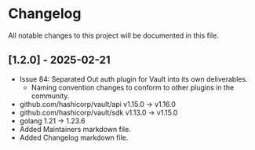 # Changelog

All notable changes to this project will be documented in this file.

## [1.2.0] - 2025-02-21
- Issue 84: Separated Out auth plugin for Vault into its own deliverables.
  - Naming convention changes to conform to other plugins in the community.
- github.com/hashicorp/vault/api v1.15.0 -> v1.16.0
- github.com/hashicorp/vault/sdk v1.13.0 -> v1.15.0
- golang 1.21 -> 1.23.6
- Added Maintainers markdown file.
- Added Changelog markdown file.
